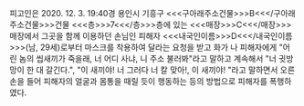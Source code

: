 피고인은 2020. 12. 3. 19:40경 용인시 기흥구 <<<구아래주소건물>>>B<<</구아래주소건물>>>건물 <<<층>>>7<<</층>>>층에 있는 <<<매장>>>C<<</매장>>>매장에서 그곳을 함께 이용하던 손님인 피해자 <<<내국인이름>>>D<<</내국인이름>>>(남, 29세)로부터 마스크를 착용하여 달라는 요청을 받고 화가 나 피해자에게 "어린 놈의 씹새끼가 죽을래, 너 어디 사냐, 니 주소 불러봐"라고 말하고 계속해서 "너 귓방망이 한 대 갈긴다.", "이 새끼야! 너 그러다 너 칼 맞아!, 이 새끼야! "라고 말하면서 오른손을 들어 피해자의 얼굴과 몸통을 때릴 듯이 행동하는 등의 방법으로 피해자를 폭행하였다.